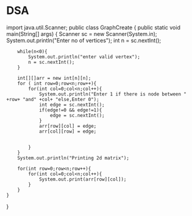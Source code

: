 # DSA
import java.util.Scanner;
public class GraphCreate {
    public static void main(String[] args) {
        Scanner sc = new Scanner(System.in);
        System.out.println("Enter no of vertices");
        int n = sc.nextInt();

        while(n<0){
            System.out.println("enter valid vertex");
            n = sc.nextInt();
        }

        int[][]arr = new int[n][n];
        for ( int row=0;row<n;row++){
            for(int col=0;col<n;col++){
                System.out.println("Enter 1 if there is node between " +row+ "and" +col+ "else,Enter 0");
                int edge = sc.nextInt();
                if(edge!=0 && edge!=1){
                    edge = sc.nextInt();
                }
                arr[row][col] = edge;
                arr[col][row] = edge;


            }
        }
        System.out.println("Printing 2d matrix");

        for(int row=0;row<n;row++){
            for(int col=0;col<n;col++){
                System.out.print(arr[row][col]);
            }
        }
    }
}
